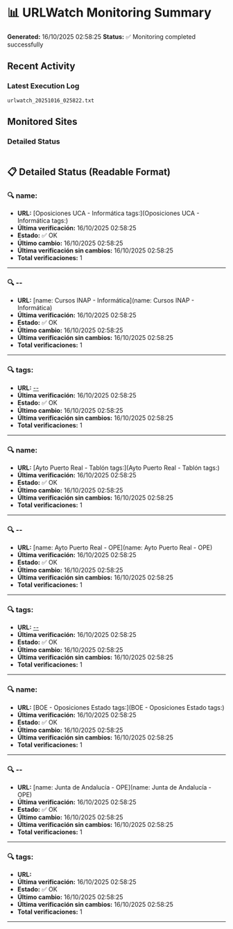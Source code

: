 # 📊 URLWatch Monitoring Summary

**Generated:** 16/10/2025 02:58:25
**Status:** ✅ Monitoring completed successfully

## Recent Activity

### Latest Execution Log
`urlwatch_20251016_025822.txt`

## Monitored Sites

### Detailed Status
```
```

## 📋 Detailed Status (Readable Format)

### 🔍 name:

- **URL:** [Oposiciones UCA - Informática	tags:](Oposiciones UCA - Informática	tags:)
- **Última verificación:** 16/10/2025 02:58:25
- **Estado:** ✅ OK
- **Último cambio:** 16/10/2025 02:58:25
- **Última verificación sin cambios:** 16/10/2025 02:58:25
- **Total verificaciones:** 1

---

### 🔍 --

- **URL:** [name: Cursos INAP - Informática](name: Cursos INAP - Informática)
- **Última verificación:** 16/10/2025 02:58:25
- **Estado:** ✅ OK
- **Último cambio:** 16/10/2025 02:58:25
- **Última verificación sin cambios:** 16/10/2025 02:58:25
- **Total verificaciones:** 1

---

### 🔍 tags:

- **URL:** [--](--)
- **Última verificación:** 16/10/2025 02:58:25
- **Estado:** ✅ OK
- **Último cambio:** 16/10/2025 02:58:25
- **Última verificación sin cambios:** 16/10/2025 02:58:25
- **Total verificaciones:** 1

---

### 🔍 name:

- **URL:** [Ayto Puerto Real - Tablón	tags:](Ayto Puerto Real - Tablón	tags:)
- **Última verificación:** 16/10/2025 02:58:25
- **Estado:** ✅ OK
- **Último cambio:** 16/10/2025 02:58:25
- **Última verificación sin cambios:** 16/10/2025 02:58:25
- **Total verificaciones:** 1

---

### 🔍 --

- **URL:** [name: Ayto Puerto Real - OPE](name: Ayto Puerto Real - OPE)
- **Última verificación:** 16/10/2025 02:58:25
- **Estado:** ✅ OK
- **Último cambio:** 16/10/2025 02:58:25
- **Última verificación sin cambios:** 16/10/2025 02:58:25
- **Total verificaciones:** 1

---

### 🔍 tags:

- **URL:** [--](--)
- **Última verificación:** 16/10/2025 02:58:25
- **Estado:** ✅ OK
- **Último cambio:** 16/10/2025 02:58:25
- **Última verificación sin cambios:** 16/10/2025 02:58:25
- **Total verificaciones:** 1

---

### 🔍 name:

- **URL:** [BOE - Oposiciones Estado	tags:](BOE - Oposiciones Estado	tags:)
- **Última verificación:** 16/10/2025 02:58:25
- **Estado:** ✅ OK
- **Último cambio:** 16/10/2025 02:58:25
- **Última verificación sin cambios:** 16/10/2025 02:58:25
- **Total verificaciones:** 1

---

### 🔍 --

- **URL:** [name: Junta de Andalucía - OPE](name: Junta de Andalucía - OPE)
- **Última verificación:** 16/10/2025 02:58:25
- **Estado:** ✅ OK
- **Último cambio:** 16/10/2025 02:58:25
- **Última verificación sin cambios:** 16/10/2025 02:58:25
- **Total verificaciones:** 1

---

### 🔍 tags:

- **URL:** []()
- **Última verificación:** 16/10/2025 02:58:25
- **Estado:** ✅ OK
- **Último cambio:** 16/10/2025 02:58:25
- **Última verificación sin cambios:** 16/10/2025 02:58:25
- **Total verificaciones:** 1

---

